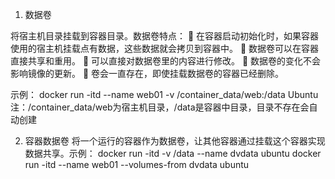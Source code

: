 1. 数据卷

将宿主机目录挂载到容器目录。数据卷特点：
	在容器启动初始化时，如果容器使用的宿主机挂载点有数据，这些数据就会拷贝到容器中。
	数据卷可以在容器直接共享和重用。
	可以直接对数据卷里的内容进行修改。
	数据卷的变化不会影响镜像的更新。
	卷会一直存在，即使挂载数据卷的容器已经删除。

示例：
docker run -itd --name web01 -v /container_data/web:/data Ubuntu
注：/container_data/web为宿主机目录，/data是容器中目录，目录不存在会自动创建

2. 容器数据卷
将一个运行的容器作为数据卷，让其他容器通过挂载这个容器实现数据共享。示例：
docker run -itd -v /data --name dvdata ubuntu
docker run -itd --name web01 --volumes-from dvdata ubuntu
